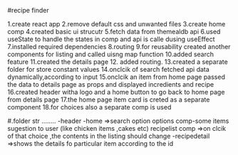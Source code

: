 #recipe finder

1.create react app
2.remove default css and unwanted files
3.create home comp
4.created basic ui strucutr
5.fetch data from themealdb api
6.used useState to handle the states in comp and api is calle dusing useEffect
7.installed required dependencies
8.routing
9.for reusability created another components for listing and called uisng map function
10.added search feature
11.created the details page
12. added routing.
13.created a separate folder for store constant values
14.onclcik of search fetched api data dynamically,according to input
15.onclcik an item from home page passed the data to details page as props and displayed incredients and recipe
16.created header witha logo and a home button to go back to home page from details page
17.the home page item card is creted as a separate component
18.for choices also a separate comp is used



#.folder str
........
-header
-home =>search option
    options comp-some items sugestion to user (like chicken items ,cakes etc)
    recipelist comp =>on clcik of that choice ,the contents in the listing should change
-recipedetail =>shows the details fo particular item according to the id 
